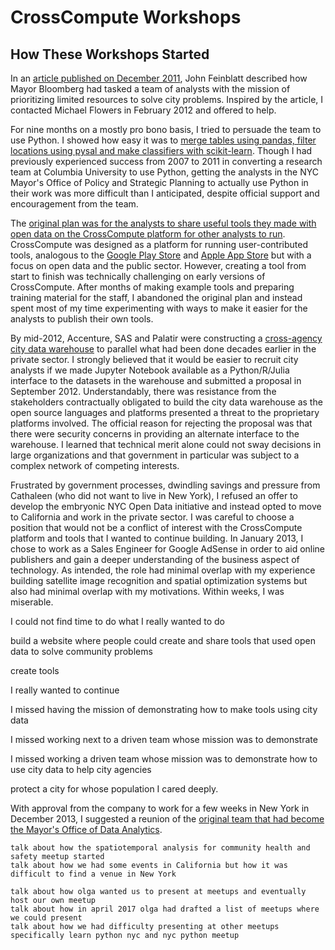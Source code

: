 # CrossCompute Workshops

## How These Workshops Started

In an [article published on December 2011](http://www.governing.com/blogs/bfc/new-york-city-performance-data-analytics.html), John Feinblatt described how Mayor Bloomberg had tasked a team of analysts with the mission of prioritizing limited resources to solve city problems. Inspired by the article, I contacted Michael Flowers in February 2012 and offered to help.

For nine months on a mostly pro bono basis, I tried to persuade the team to use Python. I showed how easy it was to [merge tables using pandas, filter locations using pysal and make classifiers with scikit-learn](https://crosscompute.com/n/mclCK1IUHD67gF5JQ0l9SnBRM7yidp6v). Though I had previously experienced success from 2007 to 2011 in converting a research team at Columbia University to use Python, getting the analysts in the NYC Mayor's Office of Policy and Strategic Planning to actually use Python in their work was more difficult than I anticipated, despite official support and encouragement from the team.

The [original plan was for the analysts to share useful tools they made with open data on the CrossCompute platform for other analysts to run](http://news.crosscompute.com/post/18614886521/your-algorithm-can-be-useful-to-people-around-the-world). CrossCompute was designed as a platform for running user-contributed tools, analogous to the [Google Play Store](https://play.google.com) and [Apple App Store](https://www.apple.com/ios/app-store) but with a focus on open data and the public sector. However, creating a tool from start to finish was technically challenging on early versions of CrossCompute. After months of making example tools and preparing training material for the staff, I abandoned the original plan and instead spent most of my time experimenting with ways to make it easier for the analysts to publish their own tools.

By mid-2012, Accenture, SAS and Palatir were constructing a [cross-agency city data warehouse](https://www1.nyc.gov/site/analytics/initiatives/citywide-data-sharing.page) to parallel what had been done decades earlier in the private sector. I strongly believed that it would be easier to recruit city analysts if we made Jupyter Notebook available as a Python/R/Julia interface to the datasets in the warehouse and submitted a proposal in September 2012. Understandably, there was resistance from the stakeholders contractually obligated to build the city data warehouse as the open source languages and platforms presented a threat to the proprietary platforms involved. The official reason for rejecting the proposal was that there were security concerns in providing an alternate interface to the warehouse. I learned that technical merit alone could not sway decisions in large organizations and that government in particular was subject to a complex network of competing interests.

Frustrated by government processes, dwindling savings and pressure from Cathaleen (who did not want to live in New York), I refused an offer to develop the embryonic NYC Open Data initiative and instead opted to move to California and work in the private sector. I was careful to choose a position that would not be a conflict of interest with the CrossCompute platform and tools that I wanted to continue building. In January 2013, I chose to work as a Sales Engineer for Google AdSense in order to aid online publishers and gain a deeper understanding of the business aspect of technology. As intended, the role had minimal overlap with my experience building satellite image recognition and spatial optimization systems but also had minimal overlap with my motivations. Within weeks, I was miserable.

I could not find time to do what I really wanted to do

build a website where people could create and share tools that used open data to solve community problems

create tools

I really wanted to continue

I missed having the mission of demonstrating how to make tools using city data

I missed working next to a driven team whose mission was to demonstrate

I missed working a driven team whose mission was to demonstrate how to use city data to help city agencies

protect a city for whose population I cared deeply.

With approval from the company to work for a few weeks in New York in December 2013, I suggested a reunion of the [original team that had become the Mayor's Office of Data Analytics](http://www.nytimes.com/2013/03/24/nyregion/mayor-bloombergs-geek-squad.html).

    talk about how the spatiotemporal analysis for community health and safety meetup started
    talk about how we had some events in California but how it was difficult to find a venue in New York

    talk about how olga wanted us to present at meetups and eventually host our own meetup
    talk about how in april 2017 olga had drafted a list of meetups where we could present
    talk about how we had difficulty presenting at other meetups specifically learn python nyc and nyc python meetup
